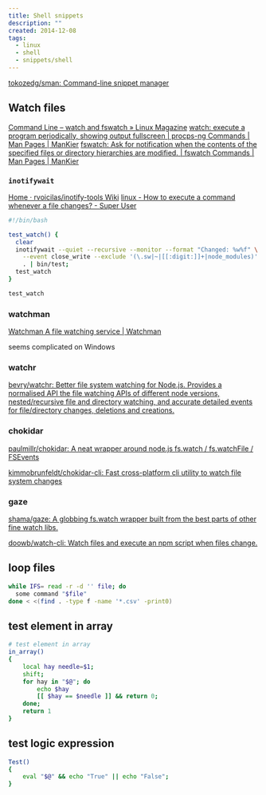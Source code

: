 ```yaml
---
title: Shell snippets
description: ""
created: 2014-12-08
tags:
  - linux
  - shell
  - snippets/shell
---
```


[tokozedg/sman: Command-line snippet manager](https://github.com/tokozedg/sman)

## Watch files

[Command Line – watch and fswatch » Linux Magazine](https://www.linux-magazine.com/Issues/2022/257/The-Watchmen)
[watch: execute a program periodically, showing output fullscreen | procps-ng Commands | Man Pages | ManKier](https://www.mankier.com/1/watch)
[fswatch: Ask for notification when the contents of the specified files or directory hierarchies are modified. | fswatch Commands | Man Pages | ManKier](https://www.mankier.com/1/fswatch)

### `inotifywait`

[Home · rvoicilas/inotify-tools Wiki](https://github.com/rvoicilas/inotify-tools/wiki)
[linux - How to execute a command whenever a file changes? - Super User](https://superuser.com/a/181543/82502)

```sh
#!/bin/bash

test_watch() {
  clear
  inotifywait --quiet --recursive --monitor --format "Changed: %w%f" \
    --event close_write --exclude '(\.sw|~|[[:digit:]]+|node_modules)' \
    . | bin/test;
  test_watch
}

test_watch
```

### watchman

[Watchman A file watching service | Watchman](https://facebook.github.io/watchman/)

seems complicated on Windows

### watchr

[bevry/watchr: Better file system watching for Node.js. Provides a normalised API the file watching APIs of different node versions, nested/recursive file and directory watching, and accurate detailed events for file/directory changes, deletions and creations.](https://github.com/bevry/watchr)

### chokidar

[paulmillr/chokidar: A neat wrapper around node.js fs.watch / fs.watchFile / FSEvents](https://github.com/paulmillr/chokidar)

[kimmobrunfeldt/chokidar-cli: Fast cross-platform cli utility to watch file system changes](https://github.com/kimmobrunfeldt/chokidar-cli)

### gaze

[shama/gaze: A globbing fs.watch wrapper built from the best parts of other fine watch libs.](https://github.com/shama/gaze)

[doowb/watch-cli: Watch files and execute an npm script when files change.](https://github.com/doowb/watch-cli)

## loop files

```sh
while IFS= read -r -d '' file; do
  some command "$file"
done < <(find . -type f -name '*.csv' -print0)
```

## test element in array

```sh
# test element in array
in_array()
{
    local hay needle=$1;
    shift;
    for hay in "$@"; do
        echo $hay
        [[ $hay == $needle ]] && return 0;
    done;
    return 1
}
```

## test logic expression

```sh
Test()
{
    eval "$@" && echo "True" || echo "False";
}
```
